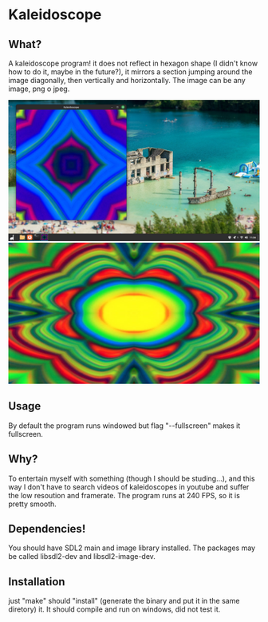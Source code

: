 # Kaleidoscope
## What?
A kaleidoscope program! it does not reflect in hexagon shape (I didn't know how to do it, maybe in the future?), it mirrors a section jumping around the image diagonally, then vertically and horizontally. The image can be any image, png o jpeg.

![image1](./img/readme1.png)
![image2](./img/readme2.png)

## Usage
By default the program runs windowed but flag "--fullscreen" makes it fullscreen.

## Why?
To entertain myself with something (though I should be studing...), and this way I don't have to search videos of kaleidoscopes in youtube and suffer the low resoution and framerate. The program runs at 240 FPS, so it is pretty smooth.

## Dependencies!
You should have SDL2 main and image library installed. The packages may be called libsdl2-dev and libsdl2-image-dev.

## Installation
just "make" should "install" (generate the binary and put it in the same diretory) it. It should compile and run on windows, did not test it.

